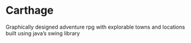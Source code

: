 # Carthage
Graphically designed adventure rpg with explorable towns and locations built using java’s swing library

